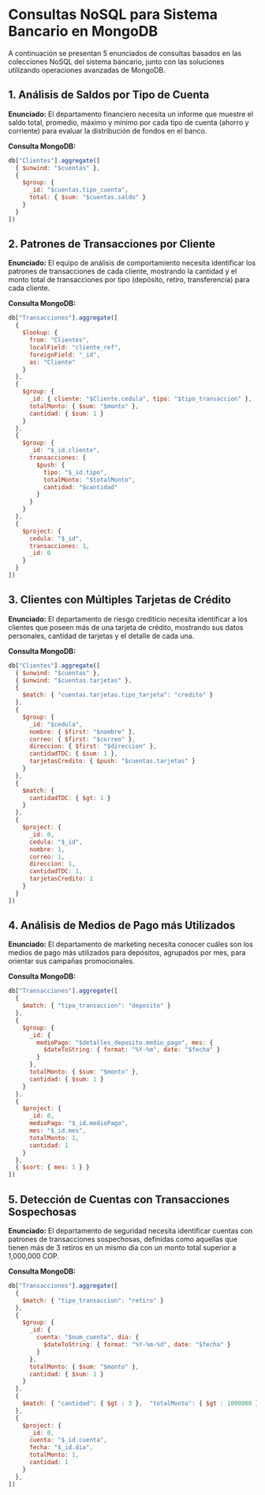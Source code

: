 # Consultas NoSQL para Sistema Bancario en MongoDB

A continuación se presentan 5 enunciados de consultas basados en las colecciones NoSQL del sistema bancario, junto con las soluciones utilizando operaciones avanzadas de MongoDB.

## 1. Análisis de Saldos por Tipo de Cuenta

**Enunciado:** El departamento financiero necesita un informe que muestre el saldo total, promedio, máximo y mínimo por cada tipo de cuenta (ahorro y corriente) para evaluar la distribución de fondos en el banco.

**Consulta MongoDB:**
```javascript
db["Clientes"].aggregate([
  { $unwind: "$cuentas" },
  {
    $group: {
      _id: "$cuentas.tipo_cuenta",
      total: { $sum: "$cuentas.saldo" }
    }
  }
])
```

## 2. Patrones de Transacciones por Cliente

**Enunciado:** El equipo de análisis de comportamiento necesita identificar los patrones de transacciones de cada cliente, mostrando la cantidad y el monto total de transacciones por tipo (depósito, retiro, transferencia) para cada cliente.

**Consulta MongoDB:**
```javascript
db["Transacciones"].aggregate([
  {
    $lookup: {
      from: "Clientes",
      localField: "cliente_ref",
      foreignField: "_id",
      as: "Cliente"
    }
  },
  {
    $group: {
      _id: { cliente: "$Cliente.cedula", tipo: "$tipo_transaccion" },
      totalMonto: { $sum: "$monto" },
      cantidad: { $sum: 1 }
    }
  },
  {
    $group: {
      _id: "$_id.cliente",
      transacciones: {
        $push: {
          tipo: "$_id.tipo",
          totalMonto: "$totalMonto",
          cantidad: "$cantidad"
        }
      }
    }
  }, 
  {
    $project: {
      cedula: "$_id",
      transacciones: 1,
      _id: 0
    }
  }
])
```

## 3. Clientes con Múltiples Tarjetas de Crédito

**Enunciado:** El departamento de riesgo crediticio necesita identificar a los clientes que poseen más de una tarjeta de crédito, mostrando sus datos personales, cantidad de tarjetas y el detalle de cada una.

**Consulta MongoDB:**
```javascript
db["Clientes"].aggregate([
  { $unwind: "$cuentas" },
  { $unwind: "$cuentas.tarjetas" },
  {
    $match: { "cuentas.tarjetas.tipo_tarjeta": "credito" }
  },
  {
    $group: {
      _id: "$cedula",
      nombre: { $first: "$nombre" },
      correo: { $first: "$correo" },
      direccion: { $first: "$direccion" },
      cantidadTDC: { $sum: 1 },
      tarjetasCredito: { $push: "$cuentas.tarjetas" }
    }
  },
  {
    $match: {
      cantidadTDC: { $gt: 1 }
    }
  },
  {
    $project: {
      _id: 0,
      cedula: "$_id",
      nombre: 1,
      correo: 1,
      direccion: 1,
      cantidadTDC: 1,
      tarjetasCredito: 1
    }
  }
])
```

## 4. Análisis de Medios de Pago más Utilizados

**Enunciado:** El departamento de marketing necesita conocer cuáles son los medios de pago más utilizados para depósitos, agrupados por mes, para orientar sus campañas promocionales.

**Consulta MongoDB:**
```javascript
db["Transacciones"].aggregate([
  {
    $match: { "tipo_transaccion": "deposito" }
  },
  {
    $group: {
      _id: {
        medioPago: "$detalles_deposito.medio_pago", mes: {
          $dateToString: { format: "%Y-%m", date: "$fecha" }
        }
      },
      totalMonto: { $sum: "$monto" },
      cantidad: { $sum: 1 }
    }
  },
  {
    $project: {
      _id: 0,
      medioPago: "$_id.medioPago",
      mes: "$_id.mes",
      totalMonto: 1,
      cantidad: 1
    }
  },
  { $sort: { mes: 1 } }
])
```

## 5. Detección de Cuentas con Transacciones Sospechosas

**Enunciado:** El departamento de seguridad necesita identificar cuentas con patrones de transacciones sospechosas, definidas como aquellas que tienen más de 3 retiros en un mismo día con un monto total superior a 1,000,000 COP.

**Consulta MongoDB:**
```javascript
db["Transacciones"].aggregate([
  {
    $match: { "tipo_transaccion": "retiro" }
  },
  {
    $group: {
      _id: {
        cuenta: "$num_cuenta", dia: {
          $dateToString: { format: "%Y-%m-%d", date: "$fecha" }
        }
      },
      totalMonto: { $sum: "$monto" },
      cantidad: { $sum: 1 }
    }
  },
  {
    $match: { "cantidad": { $gt : 3 },  "totalMonto": { $gt : 1000000 }}
  },
  {
    $project: {
      _id: 0,
      cuenta: "$_id.cuenta",
      fecha: "$_id.dia",
      totalMonto: 1,
      cantidad: 1
    }
  },
])
```